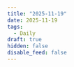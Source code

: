 ```yaml
---
title: "2025-11-19"
date: 2025-11-19
tags:
  - Daily
draft: true
hidden: false
disable_feed: false
---
```



